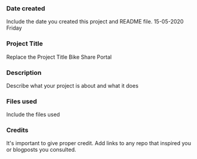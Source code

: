 ### Date created
Include the date you created this project and README file.
15-05-2020
Friday

### Project Title
Replace the Project Title
Bike Share Portal

### Description
Describe what your project is about and what it does

### Files used
Include the files used

### Credits
It's important to give proper credit. Add links to any repo that inspired you or blogposts you consulted.


